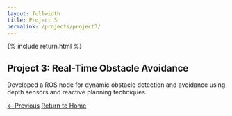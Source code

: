 ```yaml
---
layout: fullwidth
title: Project 3
permalink: /projects/project3/
---
```


{% include return.html %}

<section class="project-details">
  <h1>Project 3: Real-Time Obstacle Avoidance</h1>
  <p>
    Developed a ROS node for dynamic obstacle detection and avoidance
    using depth sensors and reactive planning techniques.
  </p>
</section>

<footer class="page-return-footer">
  <a href="/projects/project2" class="return-btn">← Previous</a>
  <a href="/"                 class="return-btn">Return to Home</a>
</footer>
